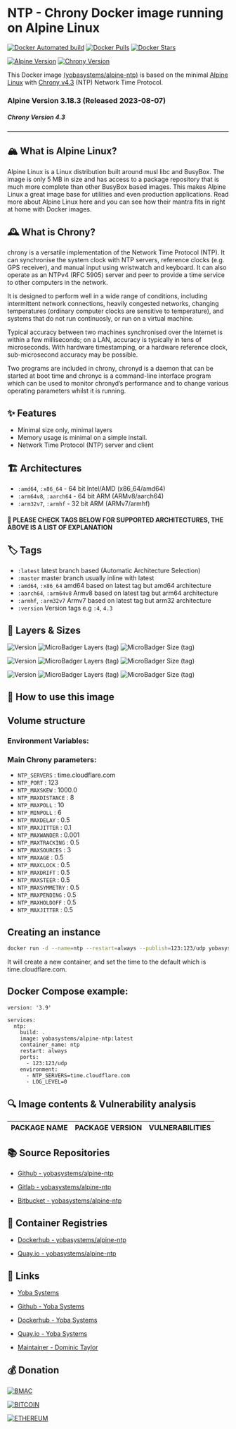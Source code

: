 # NTP - Chrony Docker image running on Alpine Linux

[![Docker Automated build](https://img.shields.io/docker/automated/yobasystems/alpine-ntp.svg?style=for-the-badge&logo=docker)](https://hub.docker.com/r/yobasystems/alpine-ntp/)
[![Docker Pulls](https://img.shields.io/docker/pulls/yobasystems/alpine-ntp.svg?style=for-the-badge&logo=docker)](https://hub.docker.com/r/yobasystems/alpine-ntp/)
[![Docker Stars](https://img.shields.io/docker/stars/yobasystems/alpine-ntp.svg?style=for-the-badge&logo=docker)](https://hub.docker.com/r/yobasystems/alpine-ntp/)

[![Alpine Version](https://img.shields.io/badge/Alpine%20version-v3.18.3-green.svg?style=for-the-badge&logo=alpine-linux)](https://alpinelinux.org/)
[![Chrony Version](https://img.shields.io/badge/Chrony%20version-v4.3-green.svg?style=for-the-badge&logo=chrony)](https://chrony.tuxfamily.org/)


This Docker image [(yobasystems/alpine-ntp)](https://hub.docker.com/r/yobasystems/alpine-ntp/) is based on the minimal [Alpine Linux](https://alpinelinux.org/) with [Chrony v4.3](https://chrony.tuxfamily.org/) (NTP) Network Time Protocol.

### Alpine Version 3.18.3 (Released 2023-08-07)
##### Chrony Version 4.3

----

## 🏔️ What is Alpine Linux?
Alpine Linux is a Linux distribution built around musl libc and BusyBox. The image is only 5 MB in size and has access to a package repository that is much more complete than other BusyBox based images. This makes Alpine Linux a great image base for utilities and even production applications. Read more about Alpine Linux here and you can see how their mantra fits in right at home with Docker images.

## 🕰️ What is Chrony?
chrony is a versatile implementation of the Network Time Protocol (NTP). It can synchronise the system clock with NTP servers, reference clocks (e.g. GPS receiver), and manual input using wristwatch and keyboard. It can also operate as an NTPv4 (RFC 5905) server and peer to provide a time service to other computers in the network.

It is designed to perform well in a wide range of conditions, including intermittent network connections, heavily congested networks, changing temperatures (ordinary computer clocks are sensitive to temperature), and systems that do not run continuosly, or run on a virtual machine.

Typical accuracy between two machines synchronised over the Internet is within a few milliseconds; on a LAN, accuracy is typically in tens of microseconds. With hardware timestamping, or a hardware reference clock, sub-microsecond accuracy may be possible.

Two programs are included in chrony, chronyd is a daemon that can be started at boot time and chronyc is a command-line interface program which can be used to monitor chronyd’s performance and to change various operating parameters whilst it is running.

## ✨ Features

* Minimal size only, minimal layers
* Memory usage is minimal on a simple install.
* Network Time Protocol (NTP) server and client


## 🏗️ Architectures

* ```:amd64```, ```:x86_64``` - 64 bit Intel/AMD (x86_64/amd64)
* ```:arm64v8```, ```:aarch64``` - 64 bit ARM (ARMv8/aarch64)
* ```:arm32v7```, ```:armhf``` - 32 bit ARM (ARMv7/armhf)

#### 📝 PLEASE CHECK TAGS BELOW FOR SUPPORTED ARCHITECTURES, THE ABOVE IS A LIST OF EXPLANATION

## 🏷️ Tags

* ```:latest``` latest branch based (Automatic Architecture Selection)
* ```:master``` master branch usually inline with latest
* ```:amd64```, ```:x86_64```  amd64 based on latest tag but amd64 architecture
* ```:aarch64```, ```:arm64v8``` Armv8 based on latest tag but arm64 architecture
* ```:armhf```, ```:arm32v7``` Armv7 based on latest tag but arm32 architecture
* ```:version``` Version tags e.g ```:4```, ```4.3```

## 📏 Layers & Sizes

![Version](https://img.shields.io/badge/version-amd64-blue.svg?style=for-the-badge)
![MicroBadger Layers (tag)](https://img.shields.io/docker/layers/yobasystems/alpine-ntp/amd64.svg?style=for-the-badge)
![MicroBadger Size (tag)](https://img.shields.io/docker/image-size/yobasystems/alpine-ntp/amd64.svg?style=for-the-badge)

![Version](https://img.shields.io/badge/version-aarch64-blue.svg?style=for-the-badge)
![MicroBadger Layers (tag)](https://img.shields.io/docker/layers/yobasystems/alpine-ntp/aarch64.svg?style=for-the-badge)
![MicroBadger Size (tag)](https://img.shields.io/docker/image-size/yobasystems/alpine-ntp/aarch64.svg?style=for-the-badge)

![Version](https://img.shields.io/badge/version-armhf-blue.svg?style=for-the-badge)
![MicroBadger Layers (tag)](https://img.shields.io/docker/layers/yobasystems/alpine-ntp/armhf.svg?style=for-the-badge)
![MicroBadger Size (tag)](https://img.shields.io/docker/image-size/yobasystems/alpine-ntp/armhf.svg?style=for-the-badge)


## 🚀 How to use this image
## Volume structure

### Environment Variables:

### Main Chrony parameters:

* `NTP_SERVERS` : time.cloudflare.com
* `NTP_PORT` : 123
* `NTP_MAXSKEW` : 1000.0
* `NTP_MAXDISTANCE` : 8
* `NTP_MAXPOLL` : 10
* `NTP_MINPOLL` : 6
* `NTP_MAXDELAY` : 0.5
* `NTP_MAXJITTER` : 0.1
* `NTP_MAXWANDER` : 0.001
* `NTP_MAXTRACKING` : 0.5
* `NTP_MAXSOURCES` : 3
* `NTP_MAXAGE` : 0.5
* `NTP_MAXCLOCK` : 0.5
* `NTP_MAXDRIFT` : 0.5
* `NTP_MAXSTEER` : 0.5
* `NTP_MAXSYMMETRY` : 0.5
* `NTP_MAXPENDING` : 0.5
* `NTP_MAXHOLDOFF` : 0.5
* `NTP_MAXJITTER` : 0.5

## Creating an instance


```bash
docker run -d --name=ntp --restart=always --publish=123:123/udp yobasystems/alpine-ntp
```

It will create a new container, and set the time to the default which is time.cloudflare.com.

## Docker Compose example:


```yalm
version: '3.9'

services:
  ntp:
    build: .
    image: yobasystems/alpine-ntp:latest
    container_name: ntp
    restart: always
    ports:
      - 123:123/udp
    environment:
      - NTP_SERVERS=time.cloudflare.com
      - LOG_LEVEL=0
```

## 🔍 Image contents & Vulnerability analysis

| PACKAGE NAME          | PACKAGE VERSION | VULNERABILITIES |
|-----------------------|-----------------|-----------------|


## 📚 Source Repositories

* [Github - yobasystems/alpine-ntp](https://github.com/yobasystems/alpine-ntp)

* [Gitlab - yobasystems/alpine-ntp](https://gitlab.com/yobasystems/alpine-ntp)

* [Bitbucket - yobasystems/alpine-ntp](https://bitbucket.org/yobasystems/alpine-ntp/)


## 🐳 Container Registries

* [Dockerhub - yobasystems/alpine-ntp](https://hub.docker.com/r/yobasystems/alpine-ntp/)

* [Quay.io - yobasystems/alpine-ntp](https://quay.io/repository/yobasystems/alpine-ntp)


## 🔗 Links

* [Yoba Systems](https://www.yobasystems.co.uk/)

* [Github - Yoba Systems](https://github.com/yobasystems/)

* [Dockerhub - Yoba Systems](https://hub.docker.com/u/yobasystems/)

* [Quay.io - Yoba Systems](https://quay.io/organization/yobasystems)

* [Maintainer - Dominic Taylor](https://github.com/dominictayloruk)

## 💰 Donation

[![BMAC](https://img.shields.io/badge/BUY%20ME%20A%20COFFEE-£5-blue.svg?style=for-the-badge&logo=buy-me-a-coffee)](https://www.buymeacoffee.com/dominictayloruk?new=1)

[![BITCOIN](https://img.shields.io/badge/BTC-bc1q7hy8qmyvq7rw6slrna7yffcdnj9rcg4e9xjecc-blue.svg?style=for-the-badge&logo=bitcoin)](bitcoin:bc1q7hy8qmyvq7rw6slrna7yffcdnj9rcg4e9xjecc)

[![ETHEREUM](https://img.shields.io/badge/ETH-0xb6bE2e4da3d86b50Bdae1F9B6960c23dd87C532C-blue.svg?style=for-the-badge&logo=ethereum)](ethereum:0xb6bE2e4da3d86b50Bdae1F9B6960c23dd87C532C)